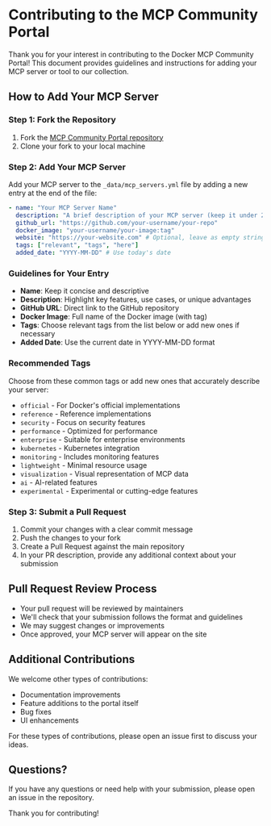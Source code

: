 # Contributing to the MCP Community Portal

Thank you for your interest in contributing to the Docker MCP Community Portal! This document provides guidelines and instructions for adding your MCP server or tool to our collection.

## How to Add Your MCP Server

### Step 1: Fork the Repository

1. Fork the [MCP Community Portal repository](https://github.com/collabnix/mcp-community-portal)
2. Clone your fork to your local machine

### Step 2: Add Your MCP Server

Add your MCP server to the `_data/mcp_servers.yml` file by adding a new entry at the end of the file:

```yaml
- name: "Your MCP Server Name"
  description: "A brief description of your MCP server (keep it under 250 characters)"
  github_url: "https://github.com/your-username/your-repo"
  docker_image: "your-username/your-image:tag"
  website: "https://your-website.com" # Optional, leave as empty string if none
  tags: ["relevant", "tags", "here"]
  added_date: "YYYY-MM-DD" # Use today's date
```

### Guidelines for Your Entry

- **Name**: Keep it concise and descriptive
- **Description**: Highlight key features, use cases, or unique advantages
- **GitHub URL**: Direct link to the GitHub repository
- **Docker Image**: Full name of the Docker image (with tag)
- **Tags**: Choose relevant tags from the list below or add new ones if necessary
- **Added Date**: Use the current date in YYYY-MM-DD format

### Recommended Tags

Choose from these common tags or add new ones that accurately describe your server:

- `official` - For Docker's official implementations
- `reference` - Reference implementations
- `security` - Focus on security features
- `performance` - Optimized for performance
- `enterprise` - Suitable for enterprise environments
- `kubernetes` - Kubernetes integration
- `monitoring` - Includes monitoring features
- `lightweight` - Minimal resource usage
- `visualization` - Visual representation of MCP data
- `ai` - AI-related features
- `experimental` - Experimental or cutting-edge features

### Step 3: Submit a Pull Request

1. Commit your changes with a clear commit message
2. Push the changes to your fork
3. Create a Pull Request against the main repository
4. In your PR description, provide any additional context about your submission

## Pull Request Review Process

- Your pull request will be reviewed by maintainers
- We'll check that your submission follows the format and guidelines
- We may suggest changes or improvements
- Once approved, your MCP server will appear on the site

## Additional Contributions

We welcome other types of contributions:

- Documentation improvements
- Feature additions to the portal itself
- Bug fixes
- UI enhancements

For these types of contributions, please open an issue first to discuss your ideas.

## Questions?

If you have any questions or need help with your submission, please open an issue in the repository.

Thank you for contributing!